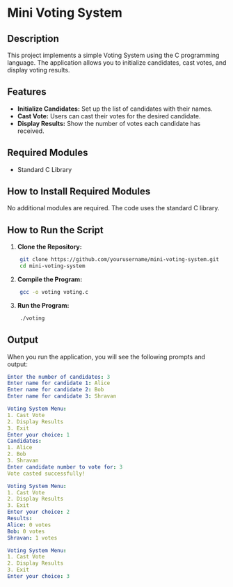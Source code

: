 # Mini Voting System
## Description
This project implements a simple Voting System using the C programming language. The application allows you to initialize candidates, cast votes, and display voting results.

## Features
- **Initialize Candidates:** Set up the list of candidates with their names.
- **Cast Vote:** Users can cast their votes for the desired candidate.
- **Display Results:** Show the number of votes each candidate has received.

## Required Modules
- Standard C Library

## How to Install Required Modules
No additional modules are required. The code uses the standard C library.

## How to Run the Script
1. **Clone the Repository:**
```sh
    git clone https://github.com/yourusername/mini-voting-system.git
    cd mini-voting-system
```

2. **Compile the Program:**

```sh
    gcc -o voting voting.c
```

3. **Run the Program:**

```sh
    ./voting
```

## Output
When you run the application, you will see the following prompts and output:
```yaml
Enter the number of candidates: 3
Enter name for candidate 1: Alice
Enter name for candidate 2: Bob
Enter name for candidate 3: Shravan

Voting System Menu:
1. Cast Vote
2. Display Results
3. Exit
Enter your choice: 1
Candidates:
1. Alice
2. Bob
3. Shravan
Enter candidate number to vote for: 3
Vote casted successfully!

Voting System Menu:
1. Cast Vote
2. Display Results
3. Exit
Enter your choice: 2
Results:
Alice: 0 votes
Bob: 0 votes
Shravan: 1 votes

Voting System Menu:
1. Cast Vote
2. Display Results
3. Exit
Enter your choice: 3
```
